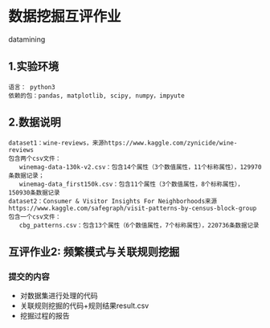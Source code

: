 # 数据挖掘互评作业
datamining
## 1.实验环境
    语言： python3
    依赖的包：pandas, matplotlib, scipy, numpy，impyute

## 2.数据说明
    dataset1：wine-reviews，来源https://www.kaggle.com/zynicide/wine-reviews
    包含两个csv文件：
       winemag-data-130k-v2.csv：包含14个属性（3个数值属性，11个标称属性），129970条数据记录；
       winemag-data_first150k.csv：包含11个属性（3个数值属性，8个标称属性），150930条数据记录
    dataset2：Consumer & Visitor Insights For Neighborhoods来源https://www.kaggle.com/safegraph/visit-patterns-by-census-block-group
    包含一个csv文件：
       cbg_patterns.csv：包含13个属性（6个数值属性，7个标称属性），220736条数据记录

## 互评作业2: 频繁模式与关联规则挖掘

### 提交的内容

- 对数据集进行处理的代码
- 关联规则挖掘的代码+规则结果result.csv
- 挖掘过程的报告